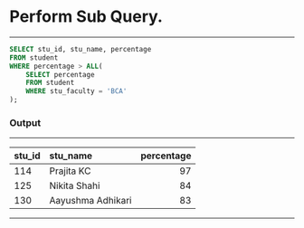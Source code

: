 # Perform Sub Query.

---
```sql
SELECT stu_id, stu_name, percentage
FROM student
WHERE percentage > ALL(
    SELECT percentage 
    FROM student
    WHERE stu_faculty = 'BCA'
);
```

### Output

---
| stu_id | stu_name          | percentage |
| :----- | :---------------- | ---------: |
| 114    | Prajita KC        |         97 |
| 125    | Nikita Shahi      |         84 |
| 130    | Aayushma Adhikari |         83 |
---
